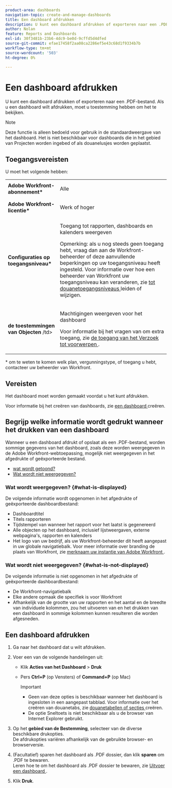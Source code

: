 ```yaml
---
product-area: dashboards
navigation-topic: create-and-manage-dashboards
title: Een dashboard afdrukken
description: U kunt een dashboard afdrukken of exporteren naar een .PDF-bestand. Als u een dashboard wilt afdrukken, moet u toestemming hebben om het te bekijken.
author: Nolan
feature: Reports and Dashboards
exl-id: 30f3481b-23b6-4dc9-be0d-9cffd5d4dfed
source-git-commit: efae17458f2aa08ca2286ef5e43c68d1f9334b7b
workflow-type: tm+mt
source-wordcount: '503'
ht-degree: 0%

---
```


# Een dashboard afdrukken

U kunt een dashboard afdrukken of exporteren naar een .PDF-bestand. Als u een dashboard wilt afdrukken, moet u toestemming hebben om het te bekijken.

>[!NOTE]
>
>Deze functie is alleen bedoeld voor gebruik in de standaardweergave van het dashboard. Het is niet beschikbaar voor dashboards die in het gebied van Projecten worden ingebed of als douanelusjes worden geplaatst.

## Toegangsvereisten

U moet het volgende hebben:

<table style="table-layout:auto"> 
 <col> 
 <col> 
 <tbody> 
  <tr> 
   <td role="rowheader"><strong>Adobe Workfront-abonnement*</strong></td> 
   <td> <p>Alle</p> </td> 
  </tr> 
  <tr> 
   <td role="rowheader"><strong>Adobe Workfront-licentie*</strong></td> 
   <td> <p>Werk of hoger</p> </td> 
  </tr> 
  <tr> 
   <td role="rowheader"><strong>Configuraties op toegangsniveau*</strong></td> 
   <td> <p>Toegang tot rapporten, dashboards en kalenders weergeven</p> <p>Opmerking: als u nog steeds geen toegang hebt, vraag dan aan de Workfront-beheerder of deze aanvullende beperkingen op uw toegangsniveau heeft ingesteld. Voor informatie over hoe een beheerder van Workfront uw toegangsniveau kan veranderen, zie <a href="../../../administration-and-setup/add-users/configure-and-grant-access/create-modify-access-levels.md" class="MCXref xref"> tot douanetoegangsniveaus </a> leiden of wijzigen.</p> </td> 
  </tr> 
  <tr> 
   <td role="rowheader"><strong> de toestemmingen van Objecten </strong>/td&gt; 
   <td> <p>Machtigingen weergeven voor het dashboard</p> <p>Voor informatie bij het vragen van om extra toegang, zie <a href="../../../workfront-basics/grant-and-request-access-to-objects/request-access.md" class="MCXref xref"> de toegang van het Verzoek tot voorwerpen </a>.</p> </td> 
  </tr> 
 </tbody> 
</table>

&#42; om te weten te komen welk plan, vergunningstype, of toegang u hebt, contacteer uw beheerder van Workfront.

## Vereisten

Het dashboard moet worden gemaakt voordat u het kunt afdrukken.

Voor informatie bij het creëren van dashboards, zie [ een dashboard ](../../../reports-and-dashboards/dashboards/creating-and-managing-dashboards/create-dashboard.md) creëren.

## Begrijp welke informatie wordt gedrukt wanneer het drukken van een dashboard

Wanneer u een dashboard afdrukt of opslaat als een .PDF-bestand, worden sommige gegevens van het dashboard, zoals deze worden weergegeven in de Adobe Workfront-webtoepassing, mogelijk niet weergegeven in het afgedrukte of geëxporteerde bestand.

* [ wat wordt getoond?](#what-is-displayed)
* [Wat wordt niet weergegeven?](#what-is-not-displayed)

### Wat wordt weergegeven? {#what-is-displayed}

De volgende informatie wordt opgenomen in het afgedrukte of geëxporteerde dashboardbestand:

* Dashboardtitel
* Titels rapporteren
* Tijdstempel van wanneer het rapport voor het laatst is gegenereerd
* Alle objecten op het dashboard, inclusief lijstweergaven, externe webpagina&#39;s, rapporten en kalenders
* Het logo van uw bedrijf, als uw Workfront-beheerder dit heeft aangepast in uw globale navigatiebalk. Voor meer informatie over branding de plaats van Workfront, zie [ merknaam uw instantie van Adobe Workfront ](../../../administration-and-setup/customize-workfront/brand-workfront/brand-your-workfront-instance.md).

### Wat wordt niet weergegeven? {#what-is-not-displayed}

De volgende informatie is niet opgenomen in het afgedrukte of geëxporteerde dashboardbestand:

* De Workfront-navigatiebalk
* Elke andere opmaak die specifiek is voor Workfront
* Afhankelijk van de grootte van uw rapporten en het aantal en de breedte van individuele kolommen, zou het uitvoeren van en het drukken van een dashboard in sommige kolommen kunnen resulteren die worden afgesneden.

## Een dashboard afdrukken

1. Ga naar het dashboard dat u wilt afdrukken.
1. Voer een van de volgende handelingen uit:

   * Klik **Acties van het Dashboard** > **Druk**

   * Pers **Ctrl+P** (op Vensters) of **Command+P** (op Mac)

     >[!IMPORTANT]
     >
     >* Geen van deze opties is beschikbaar wanneer het dashboard is ingesloten in een aangepast tabblad. Voor informatie over het creëren van douanetabs, zie [ douanetabellen of secties ](../../../workfront-basics/manage-your-account-and-profile/configuring-your-user-profile/create-custom-tabs.md) creëren.
     >* De optie Sneltoets is niet beschikbaar als u de browser van Internet Explorer gebruikt.

1. Op het **gebied van de Bestemming**, selecteer van de diverse beschikbare drukopties.\
   De afdrukopties variëren afhankelijk van de gebruikte browser- en browserversie.

1. (Facultatief) sparen het dashboard als .PDF dossier, dan klik **sparen** om .PDF te bewaren.\
   Leren hoe te om het dashboard als .PDF dossier te bewaren, zie [ Uitvoer een dashboard ](../../../reports-and-dashboards/dashboards/creating-and-managing-dashboards/export-dashboard.md).

1. Klik **Druk**.
